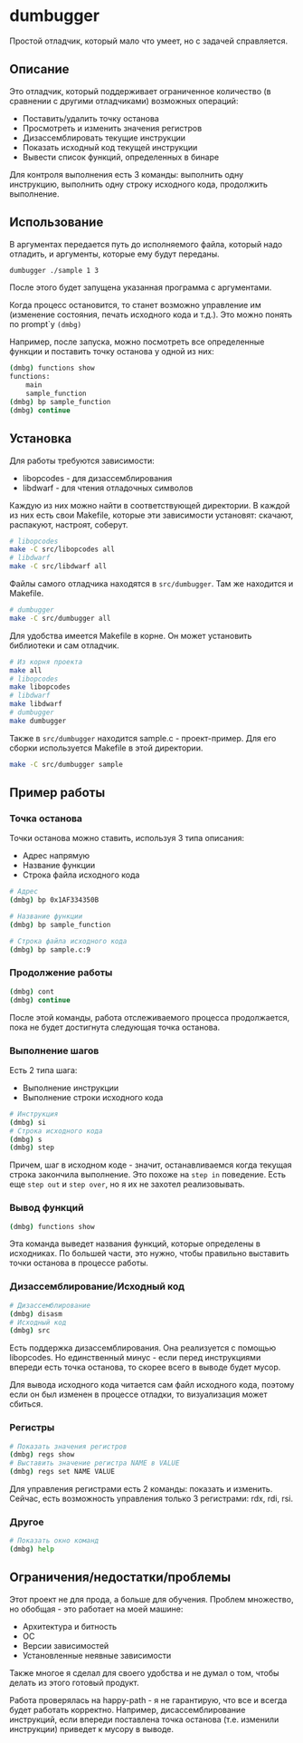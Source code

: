 # dumbugger
Простой отладчик, который мало что умеет, но с задачей справляется.

## Описание

Это отладчик, который поддерживает ограниченное количество (в сравнении с другими отладчиками) возможных операций:
- Поставить/удалить точку останова
- Просмотреть и изменить значения регистров
- Дизассемблировать текущие инструкции
- Показать исходный код текущей инструкции
- Вывести список функций, определенных в бинаре

Для контроля выполнения есть 3 команды: выполнить одну инструкцию, выполнить одну строку исходного кода, продолжить выполнение.

## Использование

В аргументах передается путь до исполняемого файла, который надо отладить, и аргументы, которые ему будут переданы.

```sh
dumbugger ./sample 1 3
```

После этого будет запущена указанная программа с аргументами.

Когда процесс остановится, то станет возможно управление им (изменение состояния, печать исходного кода и т.д.).
Это можно понять по prompt\`у `(dmbg)`

Например, после запуска, можно посмотреть все определенные функции и поставить точку останова у одной из них:

```sh
(dmbg) functions show
functions:
    main
    sample_function
(dmbg) bp sample_function
(dmbg) continue
```

## Установка

Для работы требуются зависимости:

- libopcodes - для дизассемблирования
- libdwarf - для чтения отладочных символов

Каждую из них можно найти в соответствующей директории.
В каждой из них есть свои Makefile, которые эти зависимости установят: 
скачают, распакуют, настроят, соберут.

```sh
# libopcodes
make -C src/libopcodes all
# libdwarf
make -C src/libdwarf all
```

Файлы самого отладчика находятся в `src/dumbugger`. 
Там же находится и Makefile.

```sh
# dumbugger
make -C src/dumbugger all
```

Для удобства имеется Makefile в корне. 
Он может установить библиотеки и сам отладчик.

```sh
# Из корня проекта
make all
# libopcodes
make libopcodes
# libdwarf
make libdwarf
# dumbugger
make dumbugger
```

Также в `src/dumbugger` находится sample.c - проект-пример.
Для его сборки используется Makefile в этой директории.

```sh
make -C src/dumbugger sample
```

## Пример работы

### Точка останова

Точки останова можно ставить, используя 3 типа описания:

- Адрес напрямую
- Название функции
- Строка файла исходного кода

```sh
# Адрес
(dmbg) bp 0x1AF334350B

# Название функции
(dmbg) bp sample_function

# Строка файла исходного кода
(dmbg) bp sample.c:9
```

### Продолжение работы

```sh
(dmbg) cont
(dmbg) continue
```

После этой команды, работа отслеживаемого процесса продолжается, пока не будет достигнута следующая точка останова.

### Выполнение шагов

Есть 2 типа шага:
- Выполнение инструкции
- Выполнение строки исходного кода

```sh
# Инструкция
(dmbg) si
# Строка исходного кода
(dmbg) s
(dmbg) step
```

Причем, шаг в исходном коде - значит, останавливаемся когда текущая строка закончила выполнение.
Это похоже на `step in` поведение. Есть еще `step out` и `step over`, но я их не захотел реализовывать.

### Вывод функций

```sh
(dmbg) functions show
```

Эта команда выведет названия функций, которые определены в исходниках.
По большей части, это нужно, чтобы правильно выставить точки останова в процессе работы.

### Дизассемблирование/Исходный код

```sh
# Дизассемблирование
(dmbg) disasm
# Исходный код
(dmbg) src
```

Есть поддержка дизассемблирования. Она реализуется с помощью libopcodes.
Но единственный минус - если перед инструкциями впереди есть точка останова, то скорее всего 
в выводе будет мусор.

Для вывода исходного кода читается сам файл исходного кода, поэтому если он был
изменен в процессе отладки, то визуализация может сбиться.

### Регистры

```sh
# Показать значения регистров
(dmbg) regs show
# Выставить значение регистра NAME в VALUE
(dmbg) regs set NAME VALUE
```

Для управления регистрами есть 2 команды: показать и изменить.
Сейчас, есть возможность управления только 3 регистрами: rdx, rdi, rsi.

### Другое

```sh
# Показать окно команд
(dmbg) help
```

## Ограничения/недостатки/проблемы

Этот проект не для прода, а больше для обучения.
Проблем множество, но обобщая - это работает на моей машине:

- Архитектура и битность
- ОС
- Версии зависимостей
- Установленные неявные зависимости

Также многое я сделал для своего удобства и не думал о том, чтобы делать из этого готовый продукт.

Работа проверялась на happy-path - я не гарантирую, что все и всегда будет работать корректно. 
Например, дисассемблирование инструкций, если впереди поставлена точка останова (т.е. изменили инструкции)
приведет к мусору в выводе.
